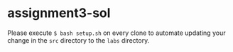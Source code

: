 # assignment3-sol

Please execute `$ bash setup.sh` on every clone to automate updating your change in the `src` directory to the `labs` directory.
